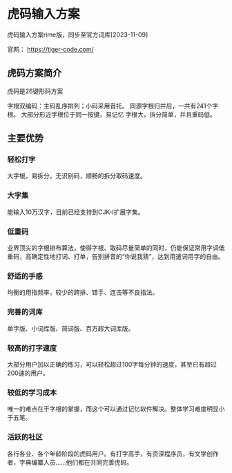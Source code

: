 # 虎码输入方案
虎码输入方案rime版，同步至官方词库[2023-11-09] 

官网： https://tiger-code.com/

## 虎码方案简介
虎码是26键形码方案

字根双编码：主码乱序排列；小码采用音托。 
同源字根归并后，一共有241个字根。 
大部分形近字根位于同一按键，易记忆
字根大，拆分简单，并且重码低。

## 主要优势
### 轻松打字
大字根，易拆分，无识别码，顺畅的拆分取码速度。

### 大字集
能输入10万汉字，目前已经支持到CJK-I扩展字集。

### 低重码
业界顶尖的字根排布算法，使得字根、取码尽量简单的同时，仍能保证常用字词低重码，高确定性地打词、打单，告别拼音的“你说我猜”，达到用遣词用字的自由。

### 舒适的手感
均衡的用指频率，较少的跨排、错手、连击等不良指法。

### 完善的词库
单字版、小词库版、简词版、百万超大词库版。

### 较高的打字速度
大部分用户加以正确的练习，可以轻松超过100字每分钟的速度，甚至已有超过200速的用户。

### 较低的学习成本
唯一的难点在于字根的掌握，而这个可以通过记忆软件解决。整体学习难度明显小于五笔。

### 活跃的社区
各行各业、各个年龄阶段的虎码用户。有打字高手，有资深程序员，有文学创作者，字典编纂人员……他们都在共同完善虎码。
